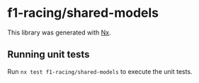 # f1-racing/shared-models

This library was generated with [Nx](https://nx.dev).

## Running unit tests

Run `nx test f1-racing/shared-models` to execute the unit tests.
